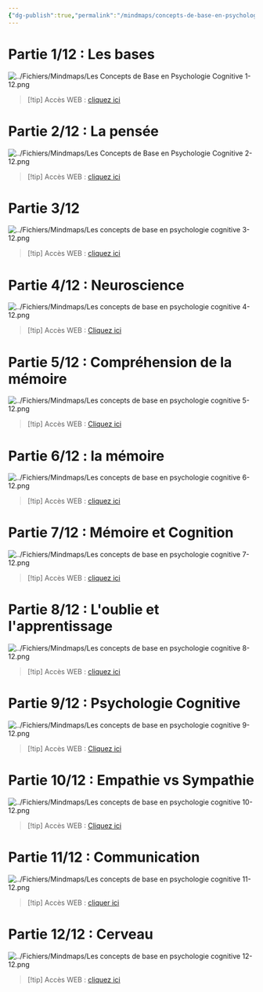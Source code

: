 ```yaml
---
{"dg-publish":true,"permalink":"/mindmaps/concepts-de-base-en-psychologie-cognitive/","tags":["#mindmaps","#psychologie"],"noteIcon":""}
---
```


# Partie 1/12 : Les bases

![../Fichiers/Mindmaps/Les Concepts de Base en Psychologie Cognitive 1-12.png](/img/user/Fichiers/Mindmaps/Les%20Concepts%20de%20Base%20en%20Psychologie%20Cognitive%201-12.png)
> [!tip]  Accès WEB : [cliquez ici](https://mindmapai.app/mind-map/les-concepts-de-base-en-psychologie-cognitive-8a2b8ca7)
# Partie 2/12 : La pensée
![../Fichiers/Mindmaps/Les Concepts de Base en Psychologie Cognitive 2-12.png](/img/user/Fichiers/Mindmaps/Les%20Concepts%20de%20Base%20en%20Psychologie%20Cognitive%202-12.png)
> [!tip] Accès WEB : [cliquez ici](https://mindmapai.app/mind-map/concepts-de-base-en-psychologie-cognitive-b14d3284)
# Partie 3/12
![../Fichiers/Mindmaps/Les concepts de base en psychologie cognitive 3-12.png](/img/user/Fichiers/Mindmaps/Les%20concepts%20de%20base%20en%20psychologie%20cognitive%203-12.png)
> [!tip] Accès WEB : [cliquez ici](https://mindmapai.app/mind-map/les-concepts-de-base-en-psychologie-cognitive-5231d89a)
# Partie 4/12 : Neuroscience
![../Fichiers/Mindmaps/Les concepts de base en psychologie cognitive 4-12.png](/img/user/Fichiers/Mindmaps/Les%20concepts%20de%20base%20en%20psychologie%20cognitive%204-12.png)
> [!tip] Accès WEB : [Cliquez ici](https://mindmapai.app/mind-map/les-concepts-de-base-en-psychologie-cognitive-5231d89a)

# Partie 5/12 : Compréhension de la mémoire 
![../Fichiers/Mindmaps/Les concepts de base en psychologie cognitive 5-12.png](/img/user/Fichiers/Mindmaps/Les%20concepts%20de%20base%20en%20psychologie%20cognitive%205-12.png)
> [!tip] Accès WEB : [Cliquez ici](https://mindmapai.app/mind-map/les-concepts-de-base-en-psychologie-cognitive-5231d89a)

# Partie 6/12 : la mémoire
![../Fichiers/Mindmaps/Les concepts de base en psychologie cognitive 6-12.png](/img/user/Fichiers/Mindmaps/Les%20concepts%20de%20base%20en%20psychologie%20cognitive%206-12.png)
> [!tip] Accès WEB : [cliquez ici](https://mindmapai.app/mind-map/la-mémoire-48117463)

# Partie 7/12 : Mémoire et Cognition
![../Fichiers/Mindmaps/Les concepts de base en psychologie cognitive 7-12.png](/img/user/Fichiers/Mindmaps/Les%20concepts%20de%20base%20en%20psychologie%20cognitive%207-12.png)
> [!tip] Accès WEB : [cliquez ici](https://mindmapai.app/mind-map/mémoire-et-cognition-4823bf8b)

# Partie 8/12 : L'oublie et l'apprentissage 
![../Fichiers/Mindmaps/Les concepts de base en psychologie cognitive 8-12.png](/img/user/Fichiers/Mindmaps/Les%20concepts%20de%20base%20en%20psychologie%20cognitive%208-12.png)
> [!tip] Accès WEB : [cliquez ici](https://mindmapai.app/mind-map/psychologie-cognitive-loubli-et-lapprentissage-e7dab41b)

# Partie 9/12 : Psychologie Cognitive
![../Fichiers/Mindmaps/Les concepts de base en psychologie cognitive 9-12.png](/img/user/Fichiers/Mindmaps/Les%20concepts%20de%20base%20en%20psychologie%20cognitive%209-12.png)
> [!tip] Accès WEB : [Cliquez ici](https://mindmapai.app/mind-map/psychologie-cognitive-7c0a8518)
# Partie 10/12 : Empathie vs Sympathie
![../Fichiers/Mindmaps/Les concepts de base en psychologie cognitive 10-12.png](/img/user/Fichiers/Mindmaps/Les%20concepts%20de%20base%20en%20psychologie%20cognitive%2010-12.png)
> [!tip] Accès WEB : [Cliquez ici](https://mindmapai.app/mind-map/empathie-vs.-sympathie-7e010660)

# Partie 11/12 : Communication 
![../Fichiers/Mindmaps/Les concepts de base en psychologie cognitive 11-12.png](/img/user/Fichiers/Mindmaps/Les%20concepts%20de%20base%20en%20psychologie%20cognitive%2011-12.png)
> [!tip] Accès WEB : [cliquer ici](https://mindmapai.app/mind-map/psychologie-cognitive-c8c8db03)

# Partie 12/12 : Cerveau
![../Fichiers/Mindmaps/Les concepts de base en psychologie cognitive 12-12.png](/img/user/Fichiers/Mindmaps/Les%20concepts%20de%20base%20en%20psychologie%20cognitive%2012-12.png)
> [!tip] Accès WEB : [cliquez ici](https://mindmapai.app/mind-map/neurosciences-et-psychologie-cognitive-26bbb981)